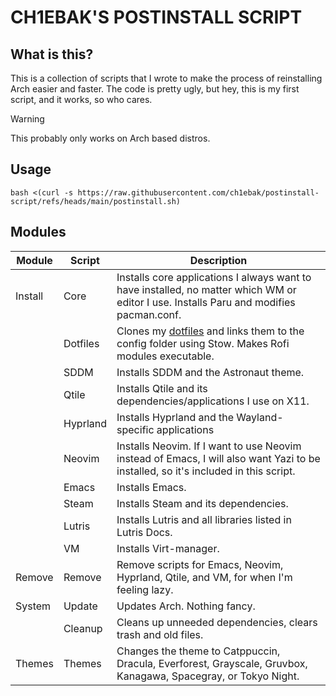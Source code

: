 # CH1EBAK'S POSTINSTALL SCRIPT
## What is this?
This is a collection of scripts that I wrote to make the process of reinstalling Arch easier and faster. The code is pretty ugly, but hey, this is my first script, and it works, so who cares.

> [!WARNING]
> This probably only works on Arch based distros.

## Usage
```
bash <(curl -s https://raw.githubusercontent.com/ch1ebak/postinstall-script/refs/heads/main/postinstall.sh)
```

## Modules
| Module  | Script   | Description                                                                                                                                 |
|---------|----------|----------------------------------------------------------------------------------------------------------------------------------------------|
| Install | Core     | Installs core applications I always want to have installed, no matter which WM or editor I use. Installs Paru and modifies pacman.conf. |
|         | Dotfiles | Clones my [dotfiles](https://github.com/ch1ebak/dotfiles) and links them to the config folder using Stow. Makes Rofi modules executable. |
|         | SDDM     | Installs SDDM and the Astronaut theme.                                                                                                      |
|         | Qtile    | Installs Qtile and its dependencies/applications I use on X11.                                                                              |
|         | Hyprland | Installs Hyprland and the Wayland-specific applications                                                                                     |
|         | Neovim   | Installs Neovim. If I want to use Neovim instead of Emacs, I will also want Yazi to be installed, so it's included in this script.       |
|         | Emacs    | Installs Emacs.                                                                                                                             |
|         | Steam    | Installs Steam and its dependencies.                                                                                                        |
|         | Lutris   | Installs Lutris and all libraries listed in Lutris Docs.                                                                                    |
|         | VM       | Installs Virt-manager.                                                                                                                      |
| Remove  | Remove   | Remove scripts for Emacs, Neovim, Hyprland, Qtile, and VM, for when I'm feeling lazy.                                                       |
| System  | Update   | Updates Arch. Nothing fancy.                                                                                                                |
|         | Cleanup  | Cleans up unneeded dependencies, clears trash and old files.                                                                                |
| Themes  | Themes   | Changes the theme to Catppuccin, Dracula, Everforest, Grayscale, Gruvbox, Kanagawa, Spacegray, or Tokyo Night.                         |
